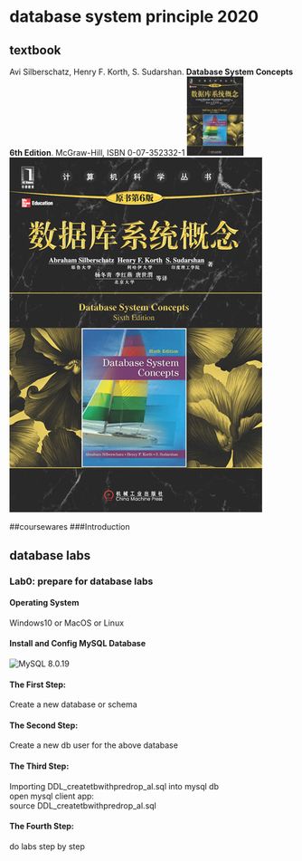 # database system principle 2020
## textbook
Avi Silberschatz, Henry F. Korth, S. Sudarshan. **Database System Concepts 6th Edition**. McGraw-Hill, ISBN 0-07-352332-1
<img src="./docs/DatabaseSystemConcepts6Cover.png" width="100" alt="Database System Concepts 6th Edition"/>
![Database System Concepts 6th Edition](./docs/DatabaseSystemConcepts6Cover.png)

##coursewares
###Introduction

## database labs
### Lab0: prepare for database labs
#### Operating System
Windows10 or MacOS or Linux
#### Install and Config MySQL Database
![MySQL 8.0.19](https://dev.mysql.com/downloads/mysql/)

#### The First Step:
Create a new database or schema
#### The Second Step:
Create a new db user for the above database
#### The Third Step:
Importing DDL_createtbwithpredrop_al.sql into mysql db <br/>
open mysql client app:<br/>
source DDL_createtbwithpredrop_al.sql<br/>
#### The Fourth Step:
do labs step by step<br/>

